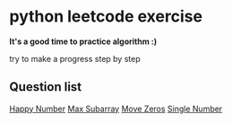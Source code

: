 # python leetcode exercise

**It's a good time to practice algorithm :)**

try to make a progress step by step

## Question list
[Happy Number](./happyNumber.py)
[Max Subarray](./maxSubarray.py)
[Move Zeros](./moveZeros.py)
[Single Number](./singleNumber.py)
